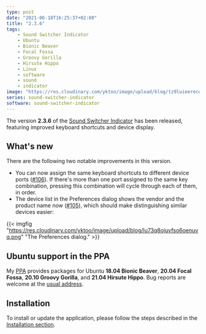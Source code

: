 ```yaml
---
type: post
date: "2021-06-18T16:25:37+02:00"
title: "2.3.6"
tags:
    - Sound Switcher Indicator
    - Ubuntu
    - Bionic Beaver
    - Focal Fossa
    - Groovy Gorilla
    - Hirsute Hippo
    - Linux
    - software
    - sound
    - indicator
image: "https://res.cloudinary.com/yktoo/image/upload/blog/tz9luieerecw7gkumsoi.png"
series: sound-switcher-indicator
software: sound-switcher-indicator
---
```


The version **2.3.6** of the [Sound Switcher Indicator](/software/sound-switcher-indicator) has been released, featuring improved keyboard shortcuts and device display.

<!--more-->

## What's new

There are the following two notable improvements in this version.

* You can now assign the same keyboard shortcuts to different device ports ([#106](https://github.com/yktoo/indicator-sound-switcher/issues/106)). If there's more than one port assigned to the same key combination, pressing this combination will cycle through each of them, in order.
* The device list in the Preferences dialog shows the vendor and the product name now ([#105](https://github.com/yktoo/indicator-sound-switcher/issues/105)), which should make distinguishing similar devices easier:

{{< imgfig "https://res.cloudinary.com/yktoo/image/upload/blog/lu73q8ojuvfso6oenuvq.png" "The Preferences dialog." >}}

## Ubuntu support in the PPA

My [PPA](https://launchpad.net/~yktooo/+archive/ubuntu/ppa) provides packages for Ubuntu **18.04 Bionic Beaver**, **20.04 Focal Fossa**, **20.10 Groovy Gorilla**, and **21.04 Hirsute Hippo**. Bug reports are welcome at the [usual address](https://github.com/yktoo/indicator-sound-switcher/issues/).

## Installation

To install or update the application, please follow the steps described in the [Installation section](/software/sound-switcher-indicator/installation).
